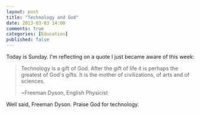 ```yaml
---
layout: post
title: "Technology and God"
date: 2013-03-03 14:00
comments: true
categories: [Education]
published: false
---
```

Today is Sunday. I'm reflecting on a quote I just became aware of this week:

>Technology is a gift of God. After the gift of life it is perhaps the greatest of God's gifts. It is the mother of civilizations, of arts and of sciences.
>
>~Freeman Dyson, English Physicist

Well said, Freeman Dyson. Praise God for technology.
